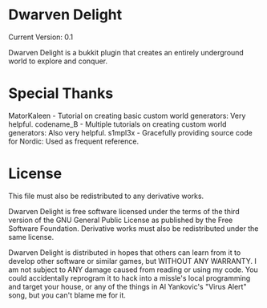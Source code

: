 Dwarven Delight
======
Current Version: 0.1

Dwarven Delight is a bukkit plugin that creates an entirely underground world to explore and conquer.

Special Thanks
======

MatorKaleen - Tutorial on creating basic custom world generators: Very helpful.
codename_B - Multiple tutorials on creating custom world generators: Also very helpful.
s1mpl3x - Gracefully providing source code for Nordic: Used as frequent reference.

License
======

This file must also be redistributed to any derivative works.

Dwarven Delight is free software licensed under the terms of the third version of the GNU General Public License as published by the Free Software Foundation. Derivative works must also be redistributed under the same license.

Dwarven Delight is distributed in hopes that others can learn from it to develop other software or similar games, but WITHOUT ANY WARRANTY. I am not subject to ANY damage caused from reading or using my code. You could accidentally reprogram it to hack into a missle's local programming and target your house, or any of the things in Al Yankovic's "Virus Alert" song, but you can't blame me for it.
